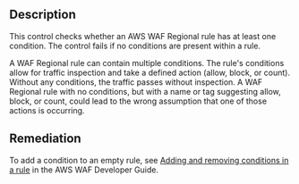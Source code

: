 ## Description

This control checks whether an AWS WAF Regional rule has at least one condition. The control fails if no conditions are present within a rule.

A WAF Regional rule can contain multiple conditions. The rule's conditions allow for traffic inspection and take a defined action (allow, block, or count). Without any conditions, the traffic passes without inspection. A WAF Regional rule with no conditions, but with a name or tag suggesting allow, block, or count, could lead to the wrong assumption that one of those actions is occurring.

## Remediation

To add a condition to an empty rule, see [Adding and removing conditions in a rule](https://docs.aws.amazon.com/waf/latest/developerguide/classic-web-acl-rules-editing.html) in the AWS WAF Developer Guide.